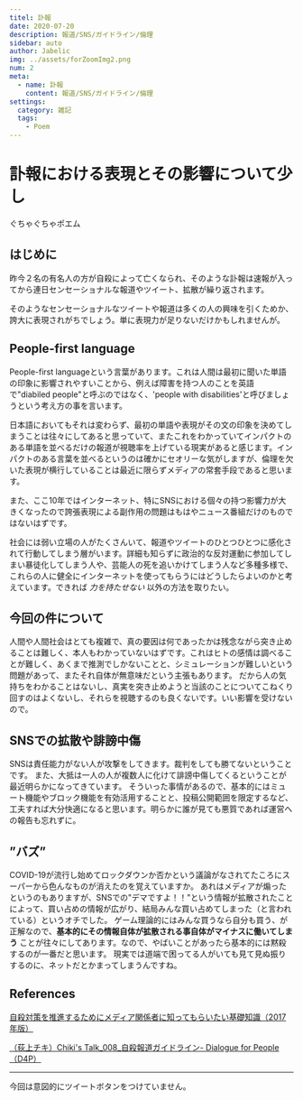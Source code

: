 ```yaml
---
titel: 訃報
date: 2020-07-20
description: 報道/SNS/ガイドライン/倫理
sidebar: auto
author: Jabelic
img: ../assets/forZoomImg2.png
num: 2
meta:
  - name: 訃報
    content: 報道/SNS/ガイドライン/倫理
settings:
  category: 雑記
  tags:
    - Poem
---
```


# 訃報における表現とその影響について少し

ぐちゃぐちゃポエム

## はじめに

昨今２名の有名人の方が自殺によって亡くなられ、そのような訃報は速報が入ってから連日センセーショナルな報道やツイート、拡散が繰り返されます。

そのようなセンセーショナルなツイートや報道は多くの人の興味を引くためか、誇大に表現されがちでしょう。単に表現力が足りないだけかもしれませんが。


## People-first language

People-first languageという言葉があります。これは人間は最初に聞いた単語の印象に影響されやすいことから、例えば障害を持つ人のことを英語で"diabiled people"と呼ぶのではなく、'people with disabilities'と呼びましょうという考え方の事を言います。

日本語においてもそれは変わらず、最初の単語や表現がその文の印象を決めてしまうことは往々にしてあると思っていて、またこれをわかっていてインパクトのある単語を並べるだけの報道が視聴率を上げている現実があると感じます。インパクトのある言葉を並べるというのは確かにセオリーな気がしますが、倫理を欠いた表現が横行していることは最近に限らずメディアの常套手段であると思います。

また、ここ10年ではインターネット、特にSNSにおける個々の持つ影響力が大きくなったので誇張表現による副作用の問題はもはやニュース番組だけのものではないはずです。

社会には弱い立場の人がたくさんいて、報道やツイートのひとつひとつに感化されて行動してしまう層がいます。詳細も知らずに政治的な反対運動に参加してしまい暴徒化してしまう人や、芸能人の死を追いかけてしまう人など多種多様で、これらの人に健全にインターネットを使ってもらうにはどうしたらよいのかと考えています。できれば _力を持たせない_ 以外の方法を取りたい。


## 今回の件について

人間や人間社会はとても複雑で、真の要因は何であったかは残念ながら突き止めることは難しく、本人もわかっていないはずです。これはヒトの感情は調べることが難しく、あくまで推測でしかないことと、シミュレーションが難しいという問題があって、またそれ自体が無意味だという主張もあります。
だから人の気持ちをわかることはないし、真実を突き止めようと当該のことについてこねくり回すのはよくないし、それらを視聴するのも良くないです。いい影響を受けないので。


## SNSでの拡散や誹謗中傷

SNSは責任能力がない人が攻撃をしてきます。裁判をしても勝てないということです。
また、大抵は一人の人が複数人に化けて誹謗中傷してくるということが最近明らかになってきています。
そういった事情があるので、基本的にはミュート機能やブロック機能を有効活用することと、投稿公開範囲を限定するなど、工夫すれば大分快適になると思います。明らかに誰が見ても悪質であれば運営への報告も忘れずに。


## ”バズ”

COVID-19が流行し始めてロックダウンか否かという議論がなされてたころにスーパーから色んなものが消えたのを覚えていますか。
あれはメディアが煽ったというのもありますが、SNSでの"デマですよ！！"という情報が拡散されたことによって、買い占めの情報が広がり、結局みんな買い占めてしまった（と言われている）というオチでした。
ゲーム理論的にはみんな買うなら自分も買う、が正解なので、__基本的にその情報自体が拡散される事自体がマイナスに働いてしまう__ ことが往々にしてあります。なので、やばいことがあったら基本的には黙殺するのが一番だと思います。
現実では道端で困ってる人がいても見て見ぬ振りするのに、ネットだとかまってしまうんですね。


## References

[自殺対策を推進するためにメディア関係者に知ってもらいたい基礎知識（2017年版）](https://www.mhlw.go.jp/stf/seisakunitsuite/bunya/hukushi_kaigo/seikatsuhogo/jisatsu/who_tebiki.html)

[（荻上チキ）Chiki's Talk_008_自殺報道ガイドライン- Dialogue for People（D4P）](https://www.youtube.com/watch?v=dVIfxS0bPm8)

---

今回は意図的にツイートボタンをつけていません。
